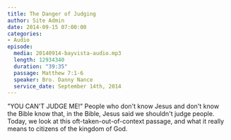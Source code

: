 ```yaml
---
title: The Danger of Judging
author: Site Admin
date: 2014-09-15 07:00:00
categories:
- Audio
episode:
  media: 20140914-bayvista-audio.mp3
  length: 12934340
  duration: "39:35"
  passage: Matthew 7:1-6
  speaker: Bro. Danny Nance
  service_date: September 14th, 2014
---
```

"YOU CAN'T JUDGE ME!" People who don't know Jesus and don't know the Bible know that, in the Bible, Jesus said we shouldn't judge people. Today, we look at this oft-taken-out-of-context passage, and what it really means to citizens of the kingdom of God.